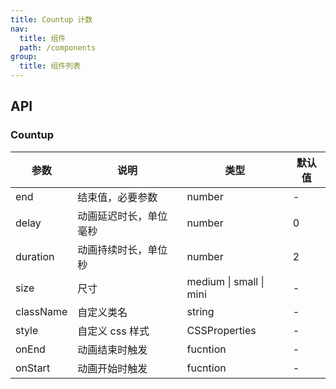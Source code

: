 ```yaml
---
title: Countup 计数
nav:
  title: 组件
  path: /components
group:
  title: 组件列表
---
```


## API

### Countup

| 参数      | 说明                   | 类型                    | 默认值 |
| --------- | ---------------------- | ----------------------- | ------ |
| end       | 结束值，必要参数       | number                  | -      |
| delay     | 动画延迟时长，单位毫秒 | number                  | 0      |
| duration  | 动画持续时长，单位秒   | number                  | 2      |
| size      | 尺寸                   | medium \| small \| mini | -      |
| className | 自定义类名             | string                  | -      |
| style     | 自定义 css 样式        | CSSProperties           | -      |
| onEnd     | 动画结束时触发         | fucntion                | -      |
| onStart   | 动画开始时触发         | fucntion                | -      |
